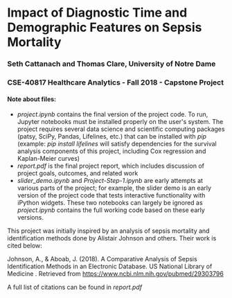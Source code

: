 # Impact of Diagnostic Time and Demographic Features on Sepsis Mortality

### Seth Cattanach and Thomas Clare, University of Notre Dame
### CSE-40817 Healthcare Analytics - Fall 2018 - Capstone Project

#### Note about files:

* *project.ipynb* contains the final version of the project code. To run, Jupyter notebooks must be installed properly on the user's system. The project requires several data science and scientific computing packages (patsy, SciPy, Pandas, Lifelines, etc.) that can be installed with *pip* (example: *pip install lifelines* will satisfy dependencies for the survival analysis components of this project, including Cox regression and Kaplan-Meier curves)
* *report.pdf* is the final project report, which includes discussion of project goals, outcomes, and related work
* *slider_demo.ipynb* and *Project-Step-1.ipynb* are early attempts at various parts of the project; for example, the slider demo is an early version of the project code that tests interactive functionality with iPython widgets. These two notebooks can largely be ignored as *project.ipynb* contains the full working code based on these early versions.

This project was initially inspired by an analysis of sepsis mortality and identification methods done by Alistair Johnson and others. Their work is cited below:


Johnson, A., & Aboab, J. (2018). A Comparative Analysis of Sepsis Identification Methods in an
	Electronic Database. US National Library of Medicine . Retrieved from
	https://www.ncbi.nlm.nih.gov/pubmed/29303796


A full list of citations can be found in *report.pdf*
